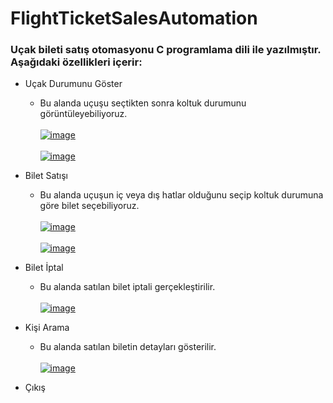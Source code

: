 # FlightTicketSalesAutomation

### Uçak bileti satış otomasyonu C programlama dili ile yazılmıştır. Aşağıdaki özellikleri içerir:
* Uçak Durumunu Göster <br/>
  * Bu alanda uçuşu seçtikten sonra koltuk durumunu görüntüleyebiliyoruz. <br/> <br/>
  [![image](https://www.linkpicture.com/q/ucuslar.png)](https://www.linkpicture.com/view.php?img=LPic6480b68c0699f566784123) <br/> <br/>
  [![image](https://www.linkpicture.com/q/koltuklar.png)](https://www.linkpicture.com/view.php?img=LPic6480b7bf587011323301132)
 
* Bilet Satışı
  * Bu alanda uçuşun iç veya dış hatlar olduğunu seçip koltuk durumuna göre bilet seçebiliyoruz. <br/> <br/>
    [![image](https://www.linkpicture.com/q/satis.png)](https://www.linkpicture.com/view.php?img=LPic6480b85ebb6a6721991729) <br/> <br/>
    [![image](https://www.linkpicture.com/q/satisdetay.png)](https://www.linkpicture.com/view.php?img=LPic6480b98f856b6930858297)
    
* Bilet İptal
  * Bu alanda satılan bilet iptali gerçekleştirilir. <br/> <br/>
  [![image](https://www.linkpicture.com/q/biletiptal.png)](https://www.linkpicture.com/view.php?img=LPic6480bb90e1919235791908)
* Kişi Arama
  * Bu alanda satılan biletin detayları gösterilir. <br/> <br/>
    [![image](https://www.linkpicture.com/q/arama.png)](https://www.linkpicture.com/view.php?img=LPic6480bcd1bddf31506667190)
* Çıkış
